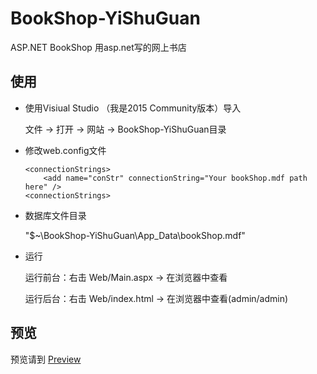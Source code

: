 # BookShop-YiShuGuan
ASP.NET BookShop 用asp.net写的网上书店

## 使用
 - 使用Visiual Studio （我是2015 Community版本）导入

	文件 -> 打开 -> 网站 -> BookShop-YiShuGuan目录
 - 修改web.config文件
 
	```
	<connectionStrings>
		<add name="conStr" connectionString="Your bookShop.mdf path here" />
	<connectionStrings>
	```

 - 数据库文件目录
 
 	"$~\BookShop-YiShuGuan\App_Data\bookShop.mdf"

 - 运行

	运行前台：右击 Web/Main.aspx -> 在浏览器中查看
	
	运行后台：右击 Web/index.html -> 在浏览器中查看(admin/admin)

## 预览
 
 预览请到 [Preview](https://github.com/djzhao627/BookShop-YiShuGuan/tree/master/Preview)

